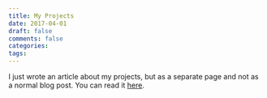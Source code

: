 ```yaml
---
title: My Projects
date: 2017-04-01
draft: false
comments: false
categories:
tags:
---
```


I just wrote an article about my projects, but as a separate page and not as a normal blog post. You
can read it [here](/projects.html).
